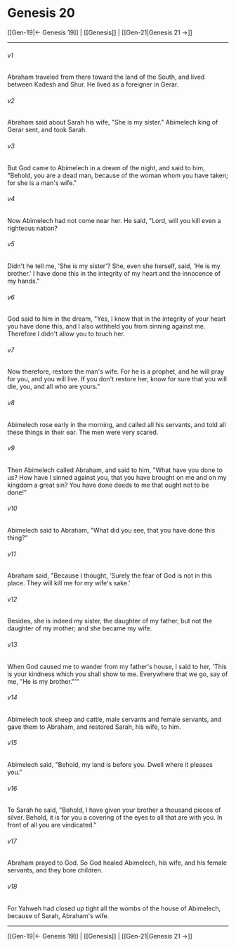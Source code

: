 # Genesis 20

[[Gen-19|← Genesis 19]] | [[Genesis]] | [[Gen-21|Genesis 21 →]]
***



###### v1 
Abraham traveled from there toward the land of the South, and lived between Kadesh and Shur. He lived as a foreigner in Gerar. 

###### v2 
Abraham said about Sarah his wife, "She is my sister." Abimelech king of Gerar sent, and took Sarah. 

###### v3 
But God came to Abimelech in a dream of the night, and said to him, "Behold, you are a dead man, because of the woman whom you have taken; for she is a man's wife." 

###### v4 
Now Abimelech had not come near her. He said, "Lord, will you kill even a righteous nation? 

###### v5 
Didn't he tell me, 'She is my sister'? She, even she herself, said, 'He is my brother.' I have done this in the integrity of my heart and the innocence of my hands." 

###### v6 
God said to him in the dream, "Yes, I know that in the integrity of your heart you have done this, and I also withheld you from sinning against me. Therefore I didn't allow you to touch her. 

###### v7 
Now therefore, restore the man's wife. For he is a prophet, and he will pray for you, and you will live. If you don't restore her, know for sure that you will die, you, and all who are yours." 

###### v8 
Abimelech rose early in the morning, and called all his servants, and told all these things in their ear. The men were very scared. 

###### v9 
Then Abimelech called Abraham, and said to him, "What have you done to us? How have I sinned against you, that you have brought on me and on my kingdom a great sin? You have done deeds to me that ought not to be done!" 

###### v10 
Abimelech said to Abraham, "What did you see, that you have done this thing?" 

###### v11 
Abraham said, "Because I thought, 'Surely the fear of God is not in this place. They will kill me for my wife's sake.' 

###### v12 
Besides, she is indeed my sister, the daughter of my father, but not the daughter of my mother; and she became my wife. 

###### v13 
When God caused me to wander from my father's house, I said to her, 'This is your kindness which you shall show to me. Everywhere that we go, say of me, "He is my brother."'" 

###### v14 
Abimelech took sheep and cattle, male servants and female servants, and gave them to Abraham, and restored Sarah, his wife, to him. 

###### v15 
Abimelech said, "Behold, my land is before you. Dwell where it pleases you." 

###### v16 
To Sarah he said, "Behold, I have given your brother a thousand pieces of silver. Behold, it is for you a covering of the eyes to all that are with you. In front of all you are vindicated." 

###### v17 
Abraham prayed to God. So God healed Abimelech, his wife, and his female servants, and they bore children. 

###### v18 
For Yahweh had closed up tight all the wombs of the house of Abimelech, because of Sarah, Abraham's wife.

***
[[Gen-19|← Genesis 19]] | [[Genesis]] | [[Gen-21|Genesis 21 →]]
